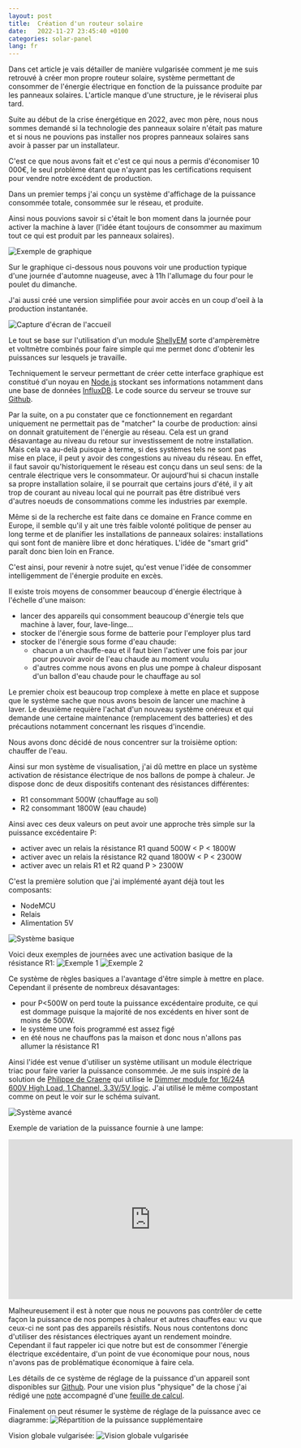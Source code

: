 ```yaml
---
layout: post
title:  Création d'un routeur solaire
date:   2022-11-27 23:45:40 +0100
categories: solar-panel
lang: fr
---
```


Dans cet article je vais détailler de manière vulgarisée comment je me suis retrouvé à créer mon propre routeur solaire, système permettant de consommer de l'énergie électrique en fonction de la puissance produite par les panneaux solaires. L'article manque d'une structure, je le réviserai plus tard.

Suite au début de la crise énergétique en 2022, avec mon père, nous nous sommes demandé si la technologie des panneaux solaire n'était pas mature et si nous ne pouvions pas installer nos propres panneaux solaires sans avoir à passer par un installateur. 

C'est ce que nous avons fait et c'est ce qui nous a permis d'économiser 10 000€, le seul problème étant que n'ayant pas les certifications requisent pour vendre notre excédent de production. 

Dans un premier temps j'ai conçu un système d'affichage de la puissance consommée totale, consommée sur le réseau, et produite.

Ainsi nous pouvions savoir si c'était le bon moment dans la journée pour activer la machine à laver (l'idée étant toujours de consommer au maximum tout ce qui est produit par les panneaux solaires).

![Exemple de graphique](/assets/images/solar-panel-power/graph_example.png)

Sur le graphique ci-dessous nous pouvons voir une production typique d'une journée d'automne nuageuse, avec à 11h l'allumage du four pour le poulet du dimanche.

J'ai aussi créé une version simplifiée pour avoir accès en un coup d'oeil à la production instantanée. 

![Capture d'écran de l'accueil](/assets/images/solar-panel-power/home.png)

Le tout se base sur l'utilisation d'un module [ShellyEM](https://www.shelly.cloud/products/shelly-em-smart-home-automation-device/) sorte d'ampèremètre et voltmètre combinés pour faire simple qui me permet donc d'obtenir les puissances sur lesquels je travaille.

Techniquement le serveur permettant de créer cette interface graphique est constitué d'un noyau en [Node.js](https://nodejs.org/fr/) stockant ses informations notamment dans une base de données [InfluxDB](https://www.influxdata.com/). Le code source du serveur se trouve sur [Github](https://github.com/cedced19/solar-panel-watch).

Par la suite, on a pu constater que ce fonctionnement en regardant uniquement ne permettait pas de "matcher" la courbe de production: ainsi on donnait gratuitement de l'énergie au réseau. Cela est un grand désavantage au niveau du retour sur investissement de notre installation. Mais cela va au-delà puisque à terme, si des systèmes tels ne sont pas mise en place, il peut y avoir des congestions au niveau du réseau. En effet, il faut savoir qu'historiquement le réseau est conçu dans un seul sens: de la centrale électrique vers le consommateur. Or aujourd'hui si chacun installe sa propre installation solaire, il se pourrait que certains jours d'été, il y ait trop de courant au niveau local qui ne pourrait pas être distribué vers d'autres noeuds de consommations comme les industries par exemple.

Même si de la recherche est faite dans ce domaine en France comme en Europe, il semble qu'il y ait une très faible volonté politique de penser au long terme et de planifier les installations de panneaux solaires: installations qui sont font de manière libre et donc hératiques. L'idée de "smart grid" paraît donc bien loin en France.

C'est ainsi, pour revenir à notre sujet, qu'est venue l'idée de consommer intelligemment de l'énergie produite en excès.

Il existe trois moyens de consommer beaucoup d'énergie électrique à l'échelle d'une maison:
* lancer des appareils qui consomment beaucoup d'énergie tels que machine à laver, four, lave-linge...
* stocker de l'énergie sous forme de batterie pour l'employer plus tard
* stocker de l'énergie sous forme d'eau chaude: 
    * chacun a un chauffe-eau et il faut bien l'activer une fois par jour pour pouvoir avoir de l'eau chaude au moment voulu
    * d'autres comme nous avons en plus une pompe à chaleur disposant d'un ballon d'eau chaude pour le chauffage au sol

Le premier choix est beaucoup trop complexe à mette en place et suppose que le système sache que nous avons besoin de lancer une machine à laver. Le deuxième requière l'achat d'un nouveau système onéreux et qui demande une certaine maintenance (remplacement des batteries) et des précautions notamment concernant les risques d'incendie.

Nous avons donc décidé de nous concentrer sur la troisième option: chauffer de l'eau.

Ainsi sur mon système de visualisation, j'ai dû mettre en place un système activation de résistance électrique de nos ballons de pompe à chaleur. 
Je dispose donc de deux dispositifs contenant des résistances différentes:
* R1 consommant 500W (chauffage au sol)
* R2 consommant 1800W (eau chaude)

Ainsi avec ces deux valeurs on peut avoir une approche très simple sur la puissance excédentaire P:
* activer avec un relais la résistance R1 quand 500W < P < 1800W
* activer avec un relais la résistance R2 quand 1800W < P < 2300W 
* activer avec un relais R1 et R2 quand P > 2300W

C'est la première solution que j'ai implémenté ayant déjà tout les composants:
* NodeMCU
* Relais
* Alimentation 5V

![Système basique](/assets/images/solar-panel-power/basic.png)

Voici deux exemples de journées avec une activation basique de la résistance R1:
![Exemple 1](/assets/images/solar-panel-power/activation_example.png)
![Exemple 2](/assets/images/solar-panel-power/activation_example_2.png)

Ce système de règles basiques a l'avantage d'être simple à mettre en place. Cependant il présente de nombreux désavantages:
* pour P<500W on perd toute la puissance excédentaire produite, ce qui est dommage puisque la majorité de nos excédents en hiver sont de moins de 500W. 
* le système une fois programmé est assez figé
* en été nous ne chauffons pas la maison et donc nous n'allons pas allumer la résistance R1

Ainsi l'idée est venue d'utiliser un système utilisant un module électrique triac pour faire varier la puissance consommée.
Je me suis inspiré de la solution de [Philippe de Craene](https://ptiwatt.kyna.eu/post/2018/07/23/Fabriquer-un-power-router) qui utilise le [Dimmer module for 16/24A 600V High Load, 1 Channel, 3.3V/5V logic](https://fr.aliexpress.com/item/1005001965951718.html?spm=a2g0o.store_pc_groupList.8148356.23.5135230frdD40y). J'ai utilisé le même compostant comme on peut le voir sur le schéma suivant.

![Système avancé](/assets/images/solar-panel-power/advanced.png)

Exemple de variation de la puissance fournie à une lampe:
<iframe width="560" height="315" src="https://www.youtube-nocookie.com/embed/yIDccZcvLCg" title="YouTube video player" frameborder="0" allow="accelerometer; autoplay; clipboard-write; encrypted-media; gyroscope; picture-in-picture" allowfullscreen></iframe>

Malheureusement il est à noter que nous ne pouvons pas contrôler de cette façon la puissance de nos pompes à chaleur et autres chauffes eau: vu que ceux-ci ne sont pas des appareils résistifs. Nous nous contentons donc d'utiliser des résistances électriques ayant un rendement moindre. Cependant il faut rappeler ici que notre but est de consommer l'énergie électrique excédentaire, d'un point de vue économique pour nous, nous n'avons pas de problématique économique à faire cela.

Les détails de ce système de réglage de la puissance d'un appareil sont disponibles sur [Github](https://github.com/cedced19/solar-panel-watch). Pour une vision plus "physique" de la chose j'ai rédigé une [note](/assets/pdf/solar-panel-power/triac_usage.pdf) accompagné d'une [feuille de calcul](/assets/pdf/solar-panel-power/alpha_calc.pdf). 

Finalement on peut résumer le système de réglage de la puissance avec ce diagramme:
![Répartition de la puissance supplémentaire](/assets/images/solar-panel-power/diagramme_solar_panel.png)

Vision globale vulgarisée:
![Vision globale vulgarisée](/assets/images/solar-panel-power/global.png)